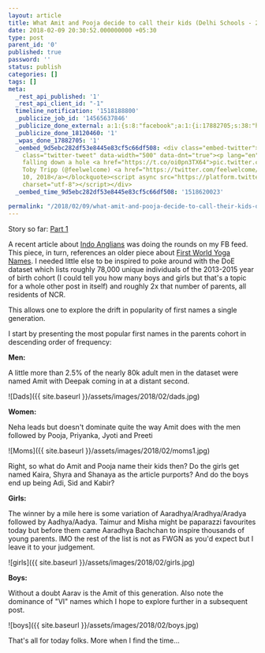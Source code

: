 ```yaml
---
layout: article
title: What Amit and Pooja decide to call their kids (Delhi Schools - 2/n)
date: 2018-02-09 20:30:52.000000000 +05:30
type: post
parent_id: '0'
published: true
password: ''
status: publish
categories: []
tags: []
meta:
  _rest_api_published: '1'
  _rest_api_client_id: "-1"
  timeline_notification: '1518188800'
  _publicize_job_id: '14565637846'
  _publicize_done_external: a:1:{s:8:"facebook";a:1:{i:17882705;s:38:"https://facebook.com/10159838555360184";}}
  _publicize_done_18120460: '1'
  _wpas_done_17882705: '1'
  _oembed_9d5ebc282df53e8445e83cf5c66df508: <div class="embed-twitter"><blockquote
    class="twitter-tweet" data-width="500" data-dnt="true"><p lang="en" dir="ltr">Battery
    falling down a hole <a href="https://t.co/oi0pn3TX64">pic.twitter.com/oi0pn3TX64</a></p>&mdash;
    Toby Tripp (@feelwelcome) <a href="https://twitter.com/feelwelcome/status/962243497930711040?ref_src=twsrc%5Etfw">February
    10, 2018</a></blockquote><script async src="https://platform.twitter.com/widgets.js"
    charset="utf-8"></script></div>
  _oembed_time_9d5ebc282df53e8445e83cf5c66df508: '1518620023'

permalink: "/2018/02/09/what-amit-and-pooja-decide-to-call-their-kids-delhi-schools-2-n/"
---
```

Story so far: [Part 1](https://haribalaji.net/2018/02/02/delhi-schools-1-n/)

A recent article about [Indo Anglians](https://qz.com/1198086/india-has-a-new-caste-for-native-english-speakers-only/)&nbsp;was doing the rounds on my FB feed. This piece, in turn, references an older piece about [First World Yoga Names](http://www.livemint.com/Leisure/TcVedrnJxqu6b1ylDr6D0I/The-class-of-Kaira-Shyra-and-Shanaya-in-Bollywood.html). I needed little else to be inspired to poke around with the DoE dataset which lists roughly 78,000 unique individuals of the 2013-2015 year of birth cohort (I could tell you how many boys and girls but that's a topic for a whole other post in itself) and roughly 2x that number of parents, all residents of NCR.

This allows one to explore the drift in popularity of first names a single generation.

I start by presenting the most popular first names in the parents cohort in descending order of frequency:

**Men:**

A little more than 2.5% of the nearly 80k adult men in the dataset were named Amit with Deepak coming in at a distant second.

![Dads]({{ site.baseurl }}/assets/images/2018/02/dads.jpg)

**Women:**

Neha leads but doesn't dominate quite the way Amit does with the men followed by Pooja, Priyanka, Jyoti and Preeti

![Moms]({{ site.baseurl }}/assets/images/2018/02/moms1.jpg)

Right, so what do Amit and Pooja name their kids then? Do the girls get named&nbsp;Kaira, Shyra and Shanaya as the article purports? And do the boys end up being Adi, Sid and Kabir?

**Girls:**

The winner by a mile here is some variation of Aaradhya/Aradhya/Aradya followed by Aadhya/Aadya. Taimur and Misha might be paparazzi favourites today but before them came Aaradhya Bachchan to inspire thousands of young parents. IMO the rest of the list is not as FWGN as you'd expect but I leave it to your judgement.

![girls]({{ site.baseurl }}/assets/images/2018/02/girls.jpg)

**Boys:**

Without a doubt Aarav is the Amit of this generation. Also note the dominance of "VI" names which I hope to explore further in a subsequent post.

![boys]({{ site.baseurl }}/assets/images/2018/02/boys.jpg)

That's all for today folks. More when I find the time...

&nbsp;

